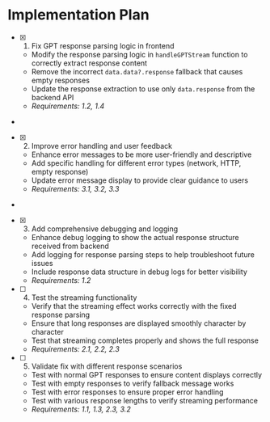 # Implementation Plan

- [x] 1. Fix GPT response parsing logic in frontend





  - Modify the response parsing logic in `handleGPTStream` function to correctly extract response content
  - Remove the incorrect `data.data?.response` fallback that causes empty responses
  - Update the response extraction to use only `data.response` from the backend API
  - _Requirements: 1.2, 1.4_
-

- [x] 2. Improve error handling and user feedback




  - Enhance error messages to be more user-friendly and descriptive
  - Add specific handling for different error types (network, HTTP, empty response)
  - Update error message display to provide clear guidance to users
  - _Requirements: 3.1, 3.2, 3.3_
-

- [x] 3. Add comprehensive debugging and logging




  - Enhance debug logging to show the actual response structure received from backend
  - Add logging for response parsing steps to help troubleshoot future issues
  - Include response data structure in debug logs for better visibility
  - _Requirements: 1.2_




- [ ] 4. Test the streaming functionality

  - Verify that the streaming effect works correctly with the fixed response parsing
  - Ensure that long responses are displayed smoothly character by character
  - Test that streaming completes properly and shows the full response
  - _Requirements: 2.1, 2.2, 2.3_

- [ ] 5. Validate fix with different response scenarios
  - Test with normal GPT responses to ensure content displays correctly
  - Test with empty responses to verify fallback message works
  - Test with error responses to ensure proper error handling
  - Test with various response lengths to verify streaming performance
  - _Requirements: 1.1, 1.3, 2.3, 3.2_